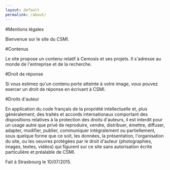 ```yaml
---
layout: default
permalink: /about/
---
```


#Mentions légales

Bienvenue sur le site du CSMI.

#Contenus

Le site propose un contenu relatif à Cemosis et ses projets. Il s'adresse au monde de l'entreprise et de la recherche.

#Droit de réponse

Si vous estimez qu'un contenu porte atteinte à votre image, vous pouvez exercer un droit de réponse en écrivant à CSMI.

#Droits d'auteur

En application du code français de la propriété intellectuelle et, plus généralement, des traités et accords internationaux comportant des dispositions relatives à la protection des droits d'auteurs, il est interdit pour un usage autre que privé de reproduire, vendre, distribuer, émettre, diffuser, adapter, modifier, publier, communiquer intégralement ou partiellement, sous quelque forme que ce soit, les données, la présentation, l'organisation du site, ou les oeuvres protégées par le droit d'auteur (photographies, images, textes, vidéos) qui figurent sur ce site sans autorisation écrite particulière et préalable de CSMI.

Fait à Strasbourg le 10/07/2015.